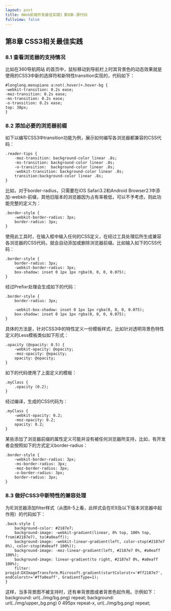 ```yaml
---
layout: post
title: 《Web前端开发最佳实践》第8章-源代码
fullview: false
---
```

## 第8章 CSS3相关最佳实践

### 8.1 查看浏览器的支持情况
比如在360导航网站 的首页中，鼠标移动到导航栏上时其背景色的动态效果就是使用的CSS3中新的选择符和新特性transition实现的，代码如下：

	#longlong.menupiano a:not(.hover)+.hover-bg {
	-webkit-transition: 0.2s ease;
	-moz-transition: 0.2s ease;
	-ms-transition: 0.2s ease;
	-o-transition: 0.2s ease;
	top: 38px;
	}

### 8.2 添加必要的浏览器前缀
如下以编写CSS3中transition功能为例，展示如何编写各浏览器都兼容的CSS代码：

	.reader-tips {
		-moz-transition: background-color linear .8s;
		-ms-transition: background-color linear .8s;
		-o-transition:  background-color linear .8s;
		-webkit-transition: background-color linear .8s;
		transition:background-color linear .8s;
	}

比如，对于border-radius，只需要在iOS Safari3.2和Android Browser2.1中添加-webkit-前缀，其他旧版本的浏览器因为占有率极低，可以不予考虑，则此功能完整的定义为：

	.border-style {
	    -webkit-border-radius: 3px;
	    border-radius: 3px;
	}

使用此工具时，在输入框中输入任何的CSS定义，在经过工具处理后所生成兼容各浏览器的CSS代码，就会自动添加或删除浏览器前缀。比如输入如下的CSS代码：

	.border-style {
		border-radius: 3px;
		-webkit-border-radius: 3px;
		box-shadow: inset 0 1px 1px rgba(0, 0, 0, 0.075);
	}

经过Prefixr处理会生成如下的代码：

	.border-style {
		border-radius: 3px;

		-webkit-box-shadow: inset 0 1px 1px rgba(0, 0, 0, 0.075);
		box-shadow: inset 0 1px 1px rgba(0, 0, 0, 0.075);
	}

具体的方法是，针对CSS3中的特性定义一份模板样式，比如针对透明背景色特性定义的Less模板类似如下形式：

	.opacity (@opacity: 0.5) {
		-webkit-opacity: @opacity;
		-moz-opacity: @opacity;
		opacity: @opacity;
	}

如下的代码使用了上面定义的模板：

	.myClass {
		.opacity (0.2);
	}

经过编译，生成的CSS代码为：

	.myClass {
	    -webkit-opacity: 0.2;
	    -moz-opacity: 0.2;
	    opacity: 0.2;
	}

某些添加了浏览器前缀的属性定义可能并没有被任何浏览器所支持，比如，有开发者会按照如下的方式定义border-radius：

	.border-style {
	    -webkit-border-radius: 3px;
	    -ms-border-radius: 3px;
	    -moz-border-radius: 3px;
	    -o-border-radius: 3px;
	    border-radius: 3px;
	}

### 8.3 做好CSS3中新特性的兼容处理
为IE浏览器添加filter样式（从图8-5上看，此样式会在IE9及以下版本浏览器中起作用）的代码如下：

	.back-style {
		background-color: #2187e7;
		background-image: -webkit-gradient(linear, 0% top, 100% top, from(#2187e7), to(#a0eaff));
		background-image: -webkit-linear-gradient(left, color-stop(#2187e7 0%), color-stop(#a0eaff 100%));
		background-image: -moz-linear-gradient(left, #2187e7 0%, #a0eaff 100%);
		background-image: linear-gradient(to right, #2187e7 0%, #a0eaff 100%);
		filter: progid:DXImageTransform.Microsoft.gradient(startColorstr='#ff2187e7', endColorstr='#ffa0eaff', GradientType=1);
	}

这样，当多背景图不被支持时，还有单背景图或者背景色起作用。示例如下：
	background: url(../img/bg.png) repeat;
	background: url(../img/upper_bg.png) 0 495px repeat-x, url(../img/bg.png) repeat;
